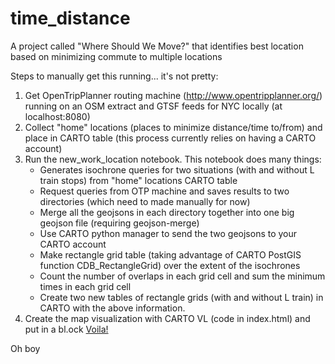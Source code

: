 # time_distance
A project called "Where Should We Move?" that identifies best location based on minimizing commute to multiple locations

Steps to manually get this running... it's not pretty:

1. Get OpenTripPlanner routing machine (http://www.opentripplanner.org/) running on an OSM extract and GTSF feeds for NYC locally (at localhost:8080)
2. Collect "home" locations (places to minimize distance/time to/from) and place in CARTO table (this process currently relies on having a CARTO account)
3. Run the new_work_location notebook. This notebook does many things:
    - Generates isochrone queries for two situations (with and without L train stops) from "home" locations CARTO table
    - Request queries from OTP machine and saves results to two directories (which need to made manually for now)
    - Merge all the geojsons in each directory together into one big geojson file (requiring geojson-merge)
    - Use CARTO python manager to send the two geojsons to your CARTO account
    - Make rectangle grid table (taking advantage of CARTO PostGIS function CDB_RectangleGrid) over the extent of the isochrones
    - Count the number of overlaps in each grid cell and sum the minimum times in each grid cell
    - Create two new tables of rectangle grids (with and without L train) in CARTO with the above information.
4. Create the map visualization with CARTO VL (code in index.html) and put in a bl.ock [Voila!](http://bl.ocks.org/michellemho/raw/7bda353d62975d8dc24f600db25ac550/)

Oh boy
